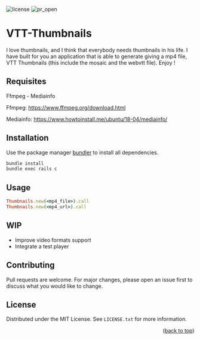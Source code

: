 
![license](https://img.shields.io/github/license/ulyssedsn/VTT-Thumbnails.svg)
![pr_open](https://img.shields.io/github/issues-pr/ulyssedsn/VTT-Thumbnails.svg)
# VTT-Thumbnails

I love thumbnails, and I think that everybody needs thumbnails in his life. I have built 
for you an application that is able to generate giving a mp4 file, VTT Thumbnails (this
include the mosaic and the webvtt file). Enjoy !

## Requisites
Ffmpeg - Mediainfo

Ffmpeg: https://www.ffmpeg.org/download.html

Mediainfo: https://www.howtoinstall.me/ubuntu/18-04/mediainfo/
## Installation

Use the package manager [bundler](https://bundler.io/) to install all
dependencies.

```bash
bundle install
bundle exec rails c
```

## Usage

```ruby
Thumbnails.new(<mp4_file>).call
Thumbnails.new(<mp4_url>).call
```
## WIP
 - Improve video formats support
 - Integrate a test player

## Contributing
Pull requests are welcome. For major changes, please open an issue first to discuss what you would like to change.

## License
Distributed under the MIT License. See `LICENSE.txt` for more information.

<p align="right">(<a href="#top">back to top</a>)</p>
